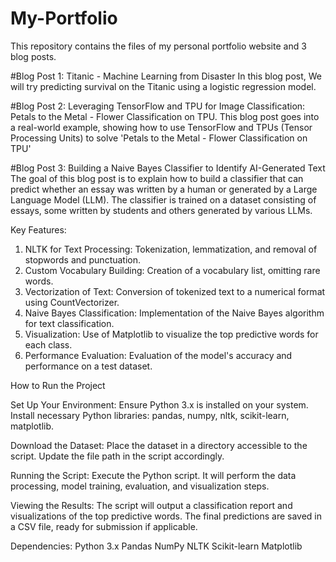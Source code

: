 # My-Portfolio
This repository contains the files of my personal portfolio website and 3 blog posts.

#Blog Post 1: Titanic - Machine Learning from Disaster
In this blog post, We will try predicting survival on the Titanic using a logistic regression model.

#Blog Post 2: Leveraging TensorFlow and TPU for Image Classification: Petals to the Metal - Flower Classification on TPU.
This blog post goes into a real-world example, showing how to use TensorFlow and TPUs (Tensor Processing Units) to solve 'Petals to the Metal - Flower Classification on TPU'

#Blog Post 3: Building a Naive Bayes Classifier to Identify AI-Generated Text
The goal of this blog post is to explain how to build a classifier that can predict whether an essay was written by a human or generated by a Large Language Model (LLM). The classifier is trained on a dataset consisting of essays, some written by students and others generated by various LLMs.

Key Features:
1) NLTK for Text Processing: Tokenization, lemmatization, and removal of stopwords and punctuation.
2) Custom Vocabulary Building: Creation of a vocabulary list, omitting rare words.
3) Vectorization of Text: Conversion of tokenized text to a numerical format using CountVectorizer.
4) Naive Bayes Classification: Implementation of the Naive Bayes algorithm for text classification.
5) Visualization: Use of Matplotlib to visualize the top predictive words for each class.
6) Performance Evaluation: Evaluation of the model's accuracy and performance on a test dataset.

How to Run the Project

Set Up Your Environment:
Ensure Python 3.x is installed on your system.
Install necessary Python libraries: pandas, numpy, nltk, scikit-learn, matplotlib.

Download the Dataset:
Place the dataset in a directory accessible to the script. Update the file path in the script accordingly.

Running the Script:
Execute the Python script. It will perform the data processing, model training, evaluation, and visualization steps.

Viewing the Results:
The script will output a classification report and visualizations of the top predictive words.
The final predictions are saved in a CSV file, ready for submission if applicable.

Dependencies:
Python 3.x
Pandas
NumPy
NLTK
Scikit-learn
Matplotlib
